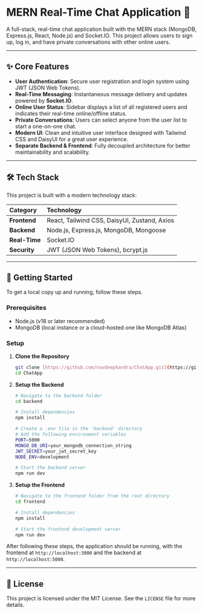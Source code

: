 # MERN Real-Time Chat Application 💬

A full-stack, real-time chat application built with the MERN stack (MongoDB, Express.js, React, Node.js) and Socket.IO. This project allows users to sign up, log in, and have private conversations with other online users.



---

## ✨ Core Features

* **User Authentication**: Secure user registration and login system using JWT (JSON Web Tokens).
* **Real-Time Messaging**: Instantaneous message delivery and updates powered by **Socket.IO**.
* **Online User Status**: Sidebar displays a list of all registered users and indicates their real-time online/offline status.
* **Private Conversations**: Users can select anyone from the user list to start a one-on-one chat.
* **Modern UI**: Clean and intuitive user interface designed with Tailwind CSS and DaisyUI for a great user experience.
* **Separate Backend & Frontend**: Fully decoupled architecture for better maintainability and scalability.

---

## 🛠️ Tech Stack

This project is built with a modern technology stack:

| Category      | Technology                                    |
| :------------ | :-------------------------------------------- |
| **Frontend** | React, Tailwind CSS, DaisyUI, Zustand, Axios  |
| **Backend** | Node.js, Express.js, MongoDB, Mongoose        |
| **Real-Time** | Socket.IO                                     |
| **Security** | JWT (JSON Web Tokens), bcrypt.js              |

---

## 🚀 Getting Started

To get a local copy up and running, follow these steps.

### Prerequisites

* Node.js (v18 or later recommended)
* MongoDB (local instance or a cloud-hosted one like MongoDB Atlas)

### Setup

1.  **Clone the Repository**
    ```sh
    git clone [https://github.com/navdeepkandra/ChatApp.git](https://github.com/navdeepkandra/ChatApp.git)
    cd ChatApp
    ```

2.  **Setup the Backend**
    ```sh
    # Navigate to the backend folder
    cd backend

    # Install dependencies
    npm install

    # Create a .env file in the 'backend' directory
    # Add the following environment variables
    PORT=5000
    MONGO_DB_URI=your_mongodb_connection_string
    JWT_SECRET=your_jwt_secret_key
    NODE_ENV=development

    # Start the backend server
    npm run dev
    ```

3.  **Setup the Frontend**
    ```sh
    # Navigate to the frontend folder from the root directory
    cd frontend

    # Install dependencies
    npm install

    # Start the frontend development server
    npm run dev
    ```

After following these steps, the application should be running, with the frontend at `http://localhost:3000` and the backend at `http://localhost:5000`.

---

## 📄 License

This project is licensed under the MIT License. See the `LICENSE` file for more details.
